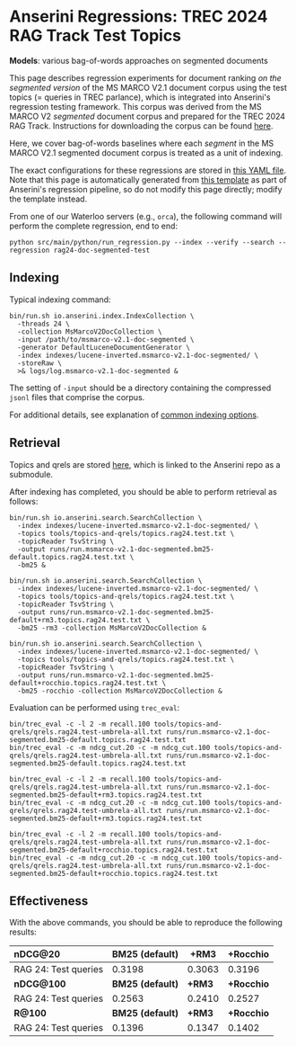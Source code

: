 # Anserini Regressions: TREC 2024 RAG Track Test Topics

**Models**: various bag-of-words approaches on segmented documents

This page describes regression experiments for document ranking _on the segmented version_ of the MS MARCO V2.1 document corpus using the test topics (= queries in TREC parlance), which is integrated into Anserini's regression testing framework.
This corpus was derived from the MS MARCO V2 _segmented_ document corpus and prepared for the TREC 2024 RAG Track.
Instructions for downloading the corpus can be found [here](https://trec-rag.github.io/annoucements/2024-corpus-finalization/).

Here, we cover bag-of-words baselines where each _segment_ in the MS MARCO V2.1 segmented document corpus is treated as a unit of indexing.

The exact configurations for these regressions are stored in [this YAML file](../../src/main/resources/regression/rag24-doc-segmented-test.yaml).
Note that this page is automatically generated from [this template](../../src/main/resources/docgen/templates/rag24-doc-segmented-test.template) as part of Anserini's regression pipeline, so do not modify this page directly; modify the template instead.

From one of our Waterloo servers (e.g., `orca`), the following command will perform the complete regression, end to end:

```
python src/main/python/run_regression.py --index --verify --search --regression rag24-doc-segmented-test
```

## Indexing

Typical indexing command:

```
bin/run.sh io.anserini.index.IndexCollection \
  -threads 24 \
  -collection MsMarcoV2DocCollection \
  -input /path/to/msmarco-v2.1-doc-segmented \
  -generator DefaultLuceneDocumentGenerator \
  -index indexes/lucene-inverted.msmarco-v2.1-doc-segmented/ \
  -storeRaw \
  >& logs/log.msmarco-v2.1-doc-segmented &
```

The setting of `-input` should be a directory containing the compressed `jsonl` files that comprise the corpus.

For additional details, see explanation of [common indexing options](../../docs/common-indexing-options.md).

## Retrieval

Topics and qrels are stored [here](https://github.com/castorini/anserini-tools/tree/master/topics-and-qrels), which is linked to the Anserini repo as a submodule.

After indexing has completed, you should be able to perform retrieval as follows:

```
bin/run.sh io.anserini.search.SearchCollection \
  -index indexes/lucene-inverted.msmarco-v2.1-doc-segmented/ \
  -topics tools/topics-and-qrels/topics.rag24.test.txt \
  -topicReader TsvString \
  -output runs/run.msmarco-v2.1-doc-segmented.bm25-default.topics.rag24.test.txt \
  -bm25 &

bin/run.sh io.anserini.search.SearchCollection \
  -index indexes/lucene-inverted.msmarco-v2.1-doc-segmented/ \
  -topics tools/topics-and-qrels/topics.rag24.test.txt \
  -topicReader TsvString \
  -output runs/run.msmarco-v2.1-doc-segmented.bm25-default+rm3.topics.rag24.test.txt \
  -bm25 -rm3 -collection MsMarcoV2DocCollection &

bin/run.sh io.anserini.search.SearchCollection \
  -index indexes/lucene-inverted.msmarco-v2.1-doc-segmented/ \
  -topics tools/topics-and-qrels/topics.rag24.test.txt \
  -topicReader TsvString \
  -output runs/run.msmarco-v2.1-doc-segmented.bm25-default+rocchio.topics.rag24.test.txt \
  -bm25 -rocchio -collection MsMarcoV2DocCollection &
```

Evaluation can be performed using `trec_eval`:

```
bin/trec_eval -c -l 2 -m recall.100 tools/topics-and-qrels/qrels.rag24.test-umbrela-all.txt runs/run.msmarco-v2.1-doc-segmented.bm25-default.topics.rag24.test.txt
bin/trec_eval -c -m ndcg_cut.20 -c -m ndcg_cut.100 tools/topics-and-qrels/qrels.rag24.test-umbrela-all.txt runs/run.msmarco-v2.1-doc-segmented.bm25-default.topics.rag24.test.txt

bin/trec_eval -c -l 2 -m recall.100 tools/topics-and-qrels/qrels.rag24.test-umbrela-all.txt runs/run.msmarco-v2.1-doc-segmented.bm25-default+rm3.topics.rag24.test.txt
bin/trec_eval -c -m ndcg_cut.20 -c -m ndcg_cut.100 tools/topics-and-qrels/qrels.rag24.test-umbrela-all.txt runs/run.msmarco-v2.1-doc-segmented.bm25-default+rm3.topics.rag24.test.txt

bin/trec_eval -c -l 2 -m recall.100 tools/topics-and-qrels/qrels.rag24.test-umbrela-all.txt runs/run.msmarco-v2.1-doc-segmented.bm25-default+rocchio.topics.rag24.test.txt
bin/trec_eval -c -m ndcg_cut.20 -c -m ndcg_cut.100 tools/topics-and-qrels/qrels.rag24.test-umbrela-all.txt runs/run.msmarco-v2.1-doc-segmented.bm25-default+rocchio.topics.rag24.test.txt
```

## Effectiveness

With the above commands, you should be able to reproduce the following results:

| **nDCG@20**                                                                                                  | **BM25 (default)**| **+RM3**  | **+Rocchio**|
|:-------------------------------------------------------------------------------------------------------------|-----------|-----------|-----------|
| RAG 24: Test queries                                                                                         | 0.3198    | 0.3063    | 0.3196    |
| **nDCG@100**                                                                                                 | **BM25 (default)**| **+RM3**  | **+Rocchio**|
| RAG 24: Test queries                                                                                         | 0.2563    | 0.2410    | 0.2527    |
| **R@100**                                                                                                    | **BM25 (default)**| **+RM3**  | **+Rocchio**|
| RAG 24: Test queries                                                                                         | 0.1396    | 0.1347    | 0.1402    |
